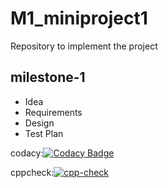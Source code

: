 # M1_miniproject1
Repository to implement the project
## milestone-1 
* Idea
* Requirements
* Design
* Test Plan

codacy:[![Codacy Badge](https://app.codacy.com/project/badge/Grade/fa2f1795049f4fd3bd5c0741a84b9138)](https://www.codacy.com/gh/Manamvamsikrishna/M1_miniproject1/dashboard?utm_source=github.com&amp;utm_medium=referral&amp;utm_content=Manamvamsikrishna/M1_miniproject1&amp;utm_campaign=Badge_Grade)

cppcheck:[![cpp-check](https://github.com/Manamvamsikrishna/M1_miniproject1/actions/workflows/Static-check.yml/badge.svg)](https://github.com/Manamvamsikrishna/M1_miniproject1/actions/workflows/Static-check.yml)
